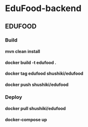 # EduFood-backend

## EDUFOOD


### Build 
#### mvn clean install
#### docker build -t edufood .
#### docker tag edufood shushiki/edufood
#### docker push shushiki/edufood


### Deploy
#### docker pull shushiki/edufood
#### docker-compose up
